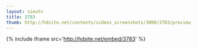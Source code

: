 ```yaml
---
layout: sieutv
title: 3783
thumb: http://hdsite.net/contents/videos_screenshots/3000/3783/preview_360p.mp4.jpg
---
```

{% include iframe src='http://hdsite.net/embed/3783' %}
 
